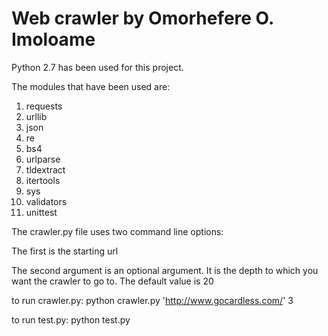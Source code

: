 # Web crawler by Omorhefere O. Imoloame

Python 2.7 has been used for this project.

The modules that have been used are:

1) requests
2) urllib
3) json
4) re
5) bs4
6) urlparse
7) tldextract
8) itertools
9) sys
10) validators
11) unittest


The crawler.py file uses two command line options:

The first is the starting url

The second argument is an optional argument. It is the depth to which you want the crawler to go to.
The default value is 20

to run crawler.py: python crawler.py 'http://www.gocardless.com/' 3

to run test.py: python test.py
